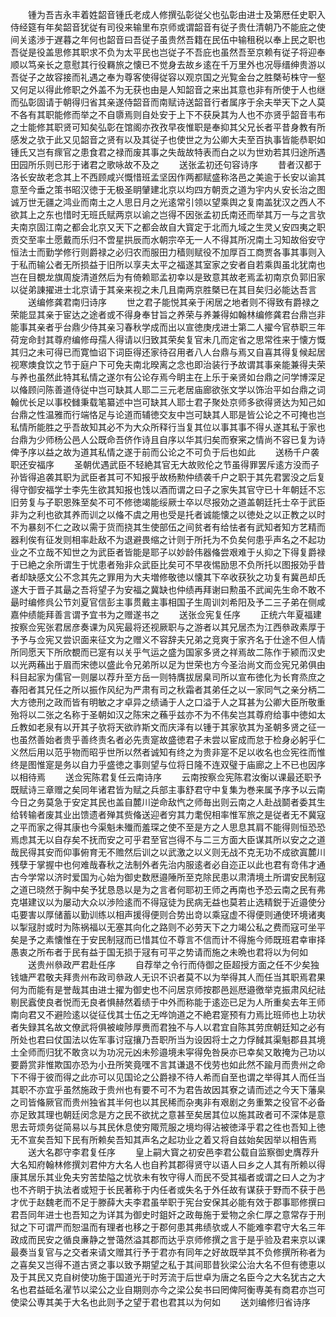 <!-- { "loadSidebar": true } -->
　　锺为吾吉永丰着姓韶音锺氏老成人修撰弘彰従父也弘彰由进士及第厯任史职入侍经筵有年矣韶音犹従有司役来输里布京师或谓韶音有従子贵仕清朝乃不能庇之使间关逺渉于遅暮之年何也韶音曰吾従子虽贵然吾籍在民伍中输租税以奉上民之职也吾従是役盖思修其职求不负为太平民也岂従子不吾庇也虽然吾至京赖有従子将迎奉顺以笃亲长之意慰其行役羇旅之懐已不觉身去故乡逺在千万里外也况辱缙绅贵游以吾従子之故容接而礼遇之奉为尊客使得従容以观京国之光覧金台之胜槩茍株守一壑又何足以得此修职之外盖不为无获也由是人知韶音之来出其意也非有所使于人也继而弘彰固请于朝得归省其亲遂侍韶音而南赋诗送韶音行者属序于余夫举天下之人莫不各有其职能修而举之不自隳焉则自处安于上下不获戾其为人也不亦贤乎韶音韦布之士能修其职贤可知矣弘彰在馆阁亦孜孜早夜惟职是奉抑其父兄长者平昔身教有所感发之欤于此又见韶音之贤有以及其従子也使世之为公卿大夫至百执事皆能恭职如锺氏又岂有瘝官之患食君之禄而废其事之失哉故特表而白之以为世劝若其归途所遇田园所乐则已形于诸君之歌咏故不及之
　　送张孟初还句容诗序
　　昔者汉都于洛长安故老念其上不西顾咸兴慨惜班孟坚因作两都赋盛称洛邑之美逾于长安以谕其意至今垂之策书昭汉徳于无极圣眀肈建北京以均四方朝贡之道为宇内乆安长治之图诚万世无疆之鸿业而南土之人思日月之光逺常引领以望乘舆之复南盖犹汉之西人不欲其上之东也惜时无班氏赋两京以谕之岂得不因张孟初氏南还而举其万一与之言欤夫南京固江南之都会北京又天下之都会故自大寳定于北而九域之生灵乂安四夷之职贡交至率土愿戴而乐归不啻星拱辰而水朝宗卒无一人不得其所况南土习知故俗安守恒法士而勤学修行则爵禄之必归农而服田力穑则赋役不加厚百工商贾各事其事则入于私而输公者无所损益于旧所以享夫太平之福遂其室家之安者自若乘舆虽北犹南也岂在目覩龙旗周旋清道然后为有倚赖耶孟初幸以是致意其故老焉孟初南京负郭旧家以従弟諌擢进士北京请于其亲来视之未几且南两京胜槩已在其目矣归必能达吾言
　　送编修龚君南归诗序
　　世之君子能悦其亲于闲居之地者则不得致有爵禄之荣能显其亲于宦达之途者或不得身奉甘旨之养荣与养兼得如翰林编修龚君台鼎岂非能事其亲者乎台鼎少侍其亲习春秋学成而出以宣徳庚戌进士第二人擢今官恭职三年荷宠命封其尊府编修母孺人得请以归致其荣矣复官未几而定省之思常徃来于懐方慨其归之未可得已而寛恤诏下词臣得还家待召用者八人台鼎与焉又自喜其得复候起居视寒燠食饮之节于庭户下可免夫南北暌离之念也即治装行予故谓其事亲能兼得夫荣与养也虽然此特其私情之遂尔有公论存焉今眀主在上乐于亲贤如台鼎之问学博深足以偹顾问陈善道侍従中岂可缺其人耶二三元老居庙廊欲张文学以饰治平如台鼎之词翰优长足以事校雠秉载笔纂述中岂可缺其人耶士君子聚处京师多欲得贤达为知己如台鼎之性温雅而行端恪足与论道而辅徳交友中岂可缺其人耶是皆公论之不可掩也岂私情所能胜之乎吾故知其必不为大众所释行当复其位以事其事不得乆遂其私于家也台鼎为少师杨公邑人公既命吾侪作诗且自序以华其归矣而寮宷之情尚不容已复为诗俾予序以益之故为道其私情之遂于前而公论之不可负于后也如此
　　送杨千户袭职还安福序
　　圣朝优遇武臣不轻絶其官无大故败伦之节虽得罪罢斥逺方没而子孙皆得追袭其职为武臣者其可不知报乎故杨勲仲绩袭千户之职于其先君罢没之后复得守御安福学士李先生欲其知报也饯以酒而谓之曰子之家失其官守已十年朝廷不忘旧劳复与子职恩殊至矣不可不修徳竭能绥厥士卒以尽报効之道盖朝廷托士卒于武臣非为之利也欲其养而训之以偹不虞之用也受是托者诚能懐之以徳处之以正教之以时不为暴刻不仁之政以需于货而挠其生使部伍之间贫者有给怯者有武知者知方艺精而器利俟有征发则相率赴敌不为退避畏缩之计则于所托为不负矣何患乎声名之不起功业之不立哉不知世之为武臣者皆能是耶子以妙龄伟器偹尝艰难于乆抑之下得复爵禄于已絶之余所谓生于忧患者殆非众武臣比矣可不早夜惕励思不负所托以图报効乎昔者却缺感文公不念其先之罪用为大夫増修敬徳以懐其下卒收获狄之功复有冀邑却氏遂大于晋子其朂之吾将望子为安福之冀缺也仲绩再拜谢曰勲虽不武闻先生命不敢不朂时编修呉公节刘夏官信彭主事贯戴主事相国子生周训刘希阳及予二三子弟在侧咸嘉仲绩能拜善言谓予宜书为之赠遂书之
　　送张佥宪复任序
　　正统六年夏福建按察佥宪张君居彦奏课为风宪最将还视厥职与之游者以其兄居杰为江西叅政素厚于予予与佥宪又尝识面来征文为之赠义不容辞夫兄弟之竞爽于家齐名于仕途不但人情所同愿天下所欣覩而已寔有以关乎气运之盛为国家多贤之祥焉故二陈作于颍而汉史以光两蘓出于眉而宋徳以盛此令兄弟所以足为世荣也方今圣治尚文而佥宪兄弟俱由科目起家为儒官一则屡以荐升至方岳一则特膺拔居臬司所以宣布徳化为长育烝庶之春阳者其兄任之所以振作风纪为严肃有司之秋霜者其弟任之以一家同气之亲分柄二大方徳刑之政而皆有明敏之才卓异之绩诵于人之口溢于人之耳甚为公卿大臣所敬重殆将以二张之名称于圣朝如汉之陈宋之蘓乎兹亦不为不伟矣岂其尊府给事中徳如太丘教如老泉有以开其子欤将天欲祚斯文而庆泽有以锺于其家欤其为圣朝多贤之征一也虽然善始者贵乎善终责名者必先责寔故盛徳君子未尝以宦成而怠于检身必躬乎仁义然后用以范乎物而昭乎世所以然者诚知有终之为贵非寔不足以收名也佥宪徃而惟终是图惟寔是务以自力乎盛徳之事则望与位将日隆不连双璧于庙廊之上不已也因序以相待焉
　　送佥宪陈君复任云南诗序
　　云南按察佥宪陈君汝衡以课最还职予既赋诗三章赠之矣同年诸君皆为赋之兵部主事舒君守中复集为巻来属予序予以云南今日之务莫急于安定其民也盖自麓川逆命敌忾之师毎出则云南之人赴战鬬者委其生给转输者废其业出馈遗者殚其赀偹送迎者穷其力耄倪相率惟军旅之是従者无不冀寇之平而家之得其康也今渠魁未殱而羞琛之使不至是方之人思息其肩不能得则恒恐恐焉虑其无以自存矣不抚而安之可乎君至官岂得不与二三方面大臣谋其所以安之之道哉民得其安而仰事俯育无不赡然后训之以武激之以义则无战不克无功不成欲寘麓川残孽于掌握中也何难哉春秋之法制外者先治内服逺者必自迩正以此也君有竒伟才通古今学常以济时爱国为心始为御史数厯邉陲所至克除民患以肃清境土所谓安民制寇之道已晓然于胸中矣予犹恳恳以是为之言者何耶初王师之再南也予恐云南之民有弗克堪建议以为屡动大众以渉险逺而不得寇徒为民病无益也莫若止选精鋭于近邉使分屯要害以厚储蓄以勤训练以相声援得便则合势出竒以乘寇虚不得便则通使环境诸夷以掣冦肘或时为陈祸福以无塞其向化之路则不必劳天下之力竭公私之费而寇可坐平矣是予之素懐惟在于安民制冦而已惜其位不尊言不信而计不得施今师既班君幸审择愚衷之所布者于民有益于国无损于冦有可平之势请而施之未晩也君将以为何如
　　送贵州叅政严君赴任序
　　自荐举之令行而侍御之臣超授方面之任不少矣独钱塘严君敬夫拜贵州布政司叅政人无识不识者莫不以为举得其人而任当其职焉君果何为而能有是誉哉其由进士擢为御史也不问居京师按郡邑廵厯邉徼举克振肃风纪祛剔民蠧使良者悦而无良者惧赫然着绩于中外而称能于逺迩已足为人所重矣去年王师南向君又不避险逺以従征伐其士伍之无哗饷道之不絶君寔预有力焉比班师也上功状者失録其名故文僚武将俱被峻陟厚赉而君独不与人以君宜自陈其劳庶朝廷知之必有所处也君曰仗国法以佐军事讨寇攘乃吾职所当为设因将士之力俘馘其渠魁郡县其境土全师而归犹不敢贪以为功况元凶未殄邉境未寜得免咎戾亦已幸矣又敢掩为己功以要爵赏非惟欺国亦恐为小丑所笑竟嘿不言其谦退不伐劳也如此然不踰月而贵州之命下不得于彼而得之此亦可以见国论之公爵禄不待人希而自至也谓之举得其人而任当其职不亦宜乎虽然施政于贵州也有要不可不为君告故因其寮之请而述之今天下藩臬之司皆偹厥官而贵州独省其半何也以其民稀而杂夷非有艰剧之务重繁之役官不必备亦足致其理也朝廷闵念是方之民不欲扰之意甚至矣居其位以施其政者可不深体是意思去苛烦务従简易以与其民休息使穷陬荒服之境均得沾被徳泽乎君之徃也吾知上徳无不宣矣吾知下民有所赖矣吾知其声名之起功业之着又将自兹始矣因举以相告焉
　　送大名郡守李君复任序
　　皇上嗣大寳之初安邑李君公载自监察御史膺荐升大名知府翰林修撰刘君仲方大名人也自矜其郡得贤守以语人曰乡之人其有所赖以得康其居乐其业免夫穷苦垫隘之忧欤未有牧守得人而民不受其福者或谓之曰人之为才也不齐眀于执法者或短于长民著称于内任者或失名于外任故有谋获于野而不获于邑才优于赵魏老而不足于滕薛大夫李君虽举职于宪台安保其必能有效于郡事耶修撰曰君吾同年进士也吾知之为详其为御史时鉏奸之政毎施于爱物之余仁厚之意常存于刑狱之下可谓严而恕温而有理者也移之于郡何患其弗绩欤或人不能难李君守大名三年政成而民安之循良亷静之誉蔼然溢其郡而达乎京师修撰之言于是乎验及君来京以课最奏当复官与之交者来请文赠其行予于君亦有同年之好故既举其不负修撰所称者为之喜矣又岂得不道古贤之事以致予期望之私于其间耶昔狄梁公治大名不但有徳恵以及于其民又克自树使功施于国道光于时芳流于后世卓为唐之名臣今之大名犹古之大名也君益砥名濯节以梁公之业自期则亦今之梁公矣书曰罔俾阿衡専美有商君亦岂可使梁公専其美于大名也此则予之望于君也君其以为何如
　　送刘编修归省诗序
